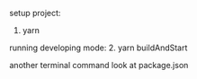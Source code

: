 setup project:
1. yarn

running developing mode:
2. yarn buildAndStart

another terminal command look at package.json
